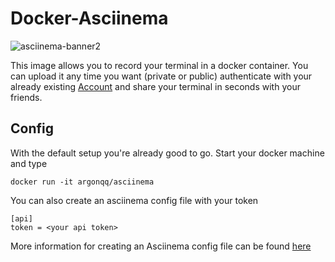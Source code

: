 # Docker-Asciinema
![asciinema-banner2](https://cloud.githubusercontent.com/assets/14231786/16686224/066fa3b2-4511-11e6-86b6-464a3b3a3f90.png)


This image allows you to record your terminal in a docker container. You can upload it any time you want (private or public) authenticate with your already existing [Account](https://asciinema.org/) and share your terminal in seconds with your friends.

## Config

With the default setup you're already good to go. Start your docker machine and type
```
docker run -it argonqq/asciinema
```

You can also create an asciinema config file with your token

```
[api]
token = <your api token>
```

More information for creating an Asciinema config file can be found [here](https://asciinema.org/docs/config)
